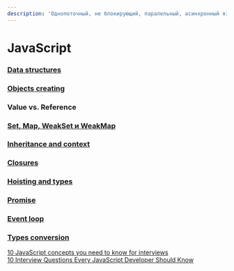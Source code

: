 ```yaml
---
description: 'Однопоточный, не блокирующий, паралельный, асинхронный язык'
---
```


# JavaScript

### [Data structures](data-structures.md)

### [Objects creating](objects.md)

### Value vs. Reference

### [Set, Map, WeakSet и WeakMap](https://learn.javascript.ru/set-map)

### [Inheritance and context](inheritance-and-context.md)

### [Closures](closures.md)

### [Hoisting and types](hoisting-and-types.md)

### [Promise](promise.md)

### [Event loop](event-loop.md)

### [Types conversion](types-conversion.md)

[10 JavaScript concepts you need to know for interviews](https://codeburst.io/10-javascript-concepts-you-need-to-know-for-interviews-136df65ecce)  
[10 Interview Questions Every JavaScript Developer Should Know](https://medium.com/javascript-scene/10-interview-questions-every-javascript-developer-should-know-6fa6bdf5ad95)

